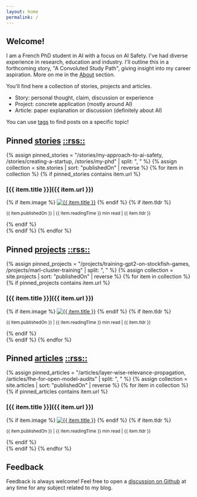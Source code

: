 ```yaml
---
layout: home
permalink: /
---
```


## Welcome!

I am a French PhD student in AI with a focus on AI Safety. I've had diverse experience in research, education and industry. 
I'll outline this in a forthcoming story, "A Convoluted Study Path", giving insight into my career aspiration. 
More on me in the [About](/about) section.

You'll find here a collection of stories, projects and articles.

- Story: personal thought, claim, discussion or experience 
- Project: concrete application (mostly around AI)
- Article: paper explanation or discussion (definitely about AI)

You can use [tags](/tags) to find posts on a specific topic!

## Pinned [stories](/stories/)  [::rss::](/stories/feed.xml)

{% assign pinned_stories = "/stories/my-approach-to-ai-safety, /stories/creating-a-startup, /stories/my-phd" | split: ", " %}
{% assign collection = site.stories | sort: "publishedOn" | reverse %}
{% for item in collection %}
{% if pinned_stories contains item.url %}

### [{{ item.title }}]({{ item.url }})
<div class="thumbnail">
  {% if item.image %}
    <a href="{{ item.url }}"><img src="{{ item.image }}" alt="{{ item.title }}" class="thumbnail" /></a>
  {% endif %}
  {% if item.tldr %}
  <p class="tldr">
    <small class="date">{{ item.publishedOn }} </small><small>| {{ item.readingTime }} min read</small><small> | {{ item.tldr }}</small>
  </p>
  {% endif %}
</div>
{% endif %}
{% endfor %}

## Pinned [projects](/projects/) [::rss::](/projects/feed.xml)

{% assign pinned_projects = "/projects/training-gpt2-on-stockfish-games, /projects/marl-cluster-training" | split: ", " %}
{% assign collection = site.projects | sort: "publishedOn" | reverse %}
{% for item in collection %}
{% if pinned_projects contains item.url %}

### [{{ item.title }}]({{ item.url }})
<div class="thumbnail">
  {% if item.image %}
    <a href="{{ item.url }}"><img src="{{ item.image }}" alt="{{ item.title }}" class="thumbnail" /></a>
  {% endif %}
  {% if item.tldr %}
  <p class="tldr">
    <small class="date">{{ item.publishedOn }} </small><small>| {{ item.readingTime }} min read</small><small> | {{ item.tldr }}</small>
  </p>
  {% endif %}
</div>
{% endif %}
{% endfor %}

## Pinned [articles](/articles/) [::rss::](/articles/feed.xml)

{% assign pinned_articles = "/articles/layer-wise-relevance-propagation, /articles/fhe-for-open-model-audits" | split: ", " %}
{% assign collection = site.articles | sort: "publishedOn" | reverse %}
{% for item in collection %}
{% if pinned_articles contains item.url %}

### [{{ item.title }}]({{ item.url }})
<div class="thumbnail">
  {% if item.image %}
    <a href="{{ item.url }}"><img src="{{ item.image }}" alt="{{ item.title }}" class="thumbnail" /></a>
  {% endif %}
  {% if item.tldr %}
  <p class="tldr">
    <small class="date">{{ item.publishedOn }} </small><small>| {{ item.readingTime }} min read</small><small> | {{ item.tldr }}</small>
  </p>
  {% endif %}
</div>
{% endif %}
{% endfor %}

## Feedback

Feedback is always welcome! Feel free to open a [discussion on Github](https://github.com/orgs/yp-edu/discussions) at any time for any subject related to my blog.
